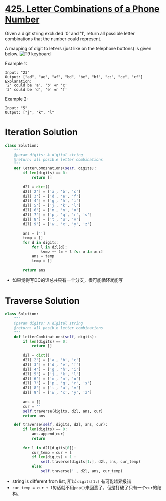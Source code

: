 # [425. Letter Combinations of a Phone Number](https://www.lintcode.com/problem/letter-combinations-of-a-phone-number/description)

Given a digit string excluded '0' and '1', return all possible letter combinations that the number could represent.

A mapping of digit to letters (just like on the telephone buttons) is given below.
![T9 keyboard](https://cf.ydcdn.net/latest/images/computer/T9.GIF "T9 keyboard")

Example 1:
```
Input: "23"
Output: ["ad", "ae", "af", "bd", "be", "bf", "cd", "ce", "cf"]
Explanation: 
'2' could be 'a', 'b' or 'c'
'3' could be 'd', 'e' or 'f'
```
Example 2:
```
Input: "5"
Output: ["j", "k", "l"]
```

# Iteration Solution
```python
class Solution:
    """
    @param digits: A digital string
    @return: all posible letter combinations
    """
    def letterCombinations(self, digits):
        if len(digits) == 0:
            return []
            
        d2l = dict()
        d2l['2'] = ['a', 'b', 'c']
        d2l['3'] = ['d', 'e', 'f']
        d2l['4'] = ['g', 'h', 'i']
        d2l['5'] = ['j', 'k', 'l']
        d2l['6'] = ['m', 'n', 'o']
        d2l['7'] = ['p', 'q', 'r', 's']
        d2l['8'] = ['t', 'u', 'v']
        d2l['9'] = ['w', 'x', 'y', 'z']
        
        ans = ['']
        temp = []
        for d in digits:
            for l in d2l[d]:
                temp += [a + l for a in ans]
            ans = temp
            temp = []
            
        return ans
```
- 如果觉得写DC的话总共只有一个分支，很可能循环就能写
# Traverse Solution
```python
class Solution:
    """
    @param digits: A digital string
    @return: all posible letter combinations
    """
    def letterCombinations(self, digits):
        if len(digits) == 0:
            return []
        
        d2l = dict()
        d2l['2'] = ['a', 'b', 'c']
        d2l['3'] = ['d', 'e', 'f']
        d2l['4'] = ['g', 'h', 'i']
        d2l['5'] = ['j', 'k', 'l']
        d2l['6'] = ['m', 'n', 'o']
        d2l['7'] = ['p', 'q', 'r', 's']
        d2l['8'] = ['t', 'u', 'v']
        d2l['9'] = ['w', 'x', 'y', 'z']
        
        ans = []
        cur = ''
        self.traverse(digits, d2l, ans, cur)
        return ans
    
    def traverse(self, digits, d2l, ans, cur):
        if len(digits) == 0:
            ans.append(cur)
            return
            
        for l in d2l[digits[0]]:
            cur_temp = cur + l
            if len(digits) > 1 :
                self.traverse(digits[1:], d2l, ans, cur_temp)
            else:
                self.traverse('', d2l, ans, cur_temp)
```
- string is different from list, 所以 `digits[1:]` 有可能越界报错
- `cur_temp = cur + l`的话就不用`pop()`来回溯了，但是打破了只有一个`cur`的结构。